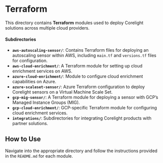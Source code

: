 # Terraform

This directory contains **Terraform** modules used to deploy Corelight solutions
across multiple cloud providers.

#### Subdirectories

- **`aws-autoscaling-sensor/`**: Contains Terraform files for deploying an
    autoscaling sensor within AWS, including `main.tf` and `versions.tf` files for configuration.
- **`aws-cloud-enrichment/`**: A Terraform module for setting up cloud enrichment
    services on AWS.
- **`azure-cloud-enrichment/`**: Module to configure cloud enrichment capabilities
    on Azure.
- **`azure-scaleset-sensor/`**: Azure Terraform configuration to deploy Corelight
    sensors on a Virtual Machine Scale Set.
- **`gcp-mig-sensor/`**: A Terraform module for deploying a sensor with GCP’s
    Managed Instance Groups (MIG).
- **`gcp-cloud-enrichment/`**: GCP-specific Terraform module for configuring cloud
    enrichment services.
- **`integrations/`**: Subdirectories for integrating Corelight products with
    partner solutions.

## How to Use

Navigate into the appropriate directory and follow the instructions provided in
the `README.md` for each module.
